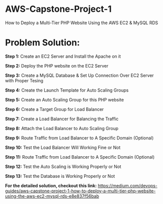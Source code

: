 # AWS-Capstone-Project-1
How to Deploy a Multi-Tier PHP Website Using the AWS EC2 &amp; MySQL RDS

# Problem Solution:

**Step 1:** Create an EC2 Server and Install the Apache on it

**Step 2:** Deploy the PHP website on the EC2 Server

**Step 3:** Create a MySQL Database & Set Up Connection Over EC2 Server with Proper Tesing

**Step 4:** Create the Launch Template for Auto Scaling Groups

**Step 5:** Create an Auto Scaling Group for this PHP website

**Step 6:**  Create a Target Group for Load Balancer

**Step 7:**  Create a Load Balancer for Balancing the Traffic

**Step 8:** Attach the Load Balancer to Auto Scaling Group

**Step 9:** Route Traffic from Load Balancer to A Specific Domain (Optional)

**Step 10:** Test the Load Balancer Will Working Fine or Not

**Step 11:** Route Traffic from Load Balancer to A Specific Domain (Optional)

**Step 12:** Test the Auto Scaling is Working Properly or Not

**Step 13:** Test the Database is Working Properly or Not

**For the detailed solution, checkout this link:** https://medium.com/devops-guides/aws-capstone-project-1-how-to-deploy-a-multi-tier-php-website-using-the-aws-ec2-mysql-rds-e8e837f56bab 


